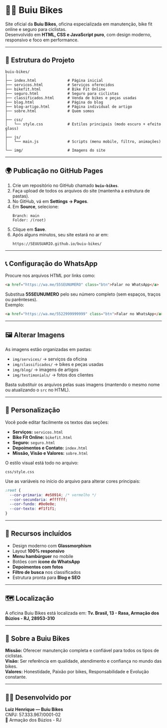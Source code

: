 # 🚴‍♂️ Buiu Bikes

Site oficial da **Buiu Bikes**, oficina especializada em manutenção, bike fit online e seguro para ciclistas.  
Desenvolvido em **HTML, CSS e JavaScript puro**, com design moderno, responsivo e foco em performance.

---

## 🧱 Estrutura do Projeto

```
buiu-bikes/
│
├── index.html              # Página inicial
├── servicos.html           # Serviços oferecidos
├── bikefit.html            # Bike Fit Online
├── seguro.html             # Seguro para ciclistas
├── classificados.html      # Venda de bikes e peças usadas
├── blog.html               # Página do blog
├── blog-artigo.html        # Página individual de artigo
├── sobre.html              # Quem somos
│
├── css/
│   └── style.css           # Estilos principais (modo escuro + efeito glass)
│
├── js/
│   └── main.js             # Scripts (menu mobile, filtro, animações)
│
└── img/                    # Imagens do site
```

---

## 🌍 Publicação no GitHub Pages

1. Crie um repositório no GitHub chamado **`buiu-bikes`**.  
2. Faça upload de todos os arquivos do site (mantenha a estrutura de pastas).  
3. No GitHub, vá em **Settings → Pages**.  
4. Em **Source**, selecione:
   ```
   Branch: main
   Folder: /(root)
   ```
5. Clique em **Save**.  
6. Após alguns minutos, seu site estará no ar em:
   ```
   https://SEUUSUARIO.github.io/buiu-bikes/
   ```

---

## 📞 Configuração do WhatsApp

Procure nos arquivos HTML por links como:

```html
<a href="https://wa.me/55SEUNUMERO" class="btn">Falar no WhatsApp</a>
```

Substitua **55SEUNUMERO** pelo seu número completo (sem espaços, traços ou parênteses).  
Exemplo:
```html
<a href="https://wa.me/5522999999999" class="btn">Falar no WhatsApp</a>
```

---

## 🖼️ Alterar Imagens

As imagens estão organizadas em pastas:
- `img/services/` → serviços da oficina  
- `img/classificados/` → bikes e peças usadas  
- `img/blog/` → imagens de artigos  
- `img/testimonials/` → fotos dos clientes  

Basta substituir os arquivos pelas suas imagens (mantendo o mesmo nome ou atualizando o `src` no HTML).

---

## 🧰 Personalização

Você pode editar facilmente os textos das seções:
- **Serviços:** `servicos.html`
- **Bike Fit Online:** `bikefit.html`
- **Seguro:** `seguro.html`
- **Depoimentos e Contato:** `index.html`
- **Missão, Visão e Valores:** `sobre.html`

O estilo visual está todo no arquivo:
```
css/style.css
```
Use as variáveis no início do arquivo para alterar cores principais:

```css
:root {
  --cor-primaria: #e50914; /* vermelho */
  --cor-secundaria: #ffffff;
  --cor-fundo: #0e0e0e;
  --cor-texto: #f1f1f1;
}
```

---

## 🧠 Recursos incluídos

- Design moderno com **Glassmorphism**  
- Layout **100% responsivo**  
- **Menu hambúrguer** no mobile  
- Botões com **ícone do WhatsApp**  
- **Depoimentos com fotos**  
- **Filtro de busca** nos classificados  
- Estrutura pronta para **Blog e SEO**  

---

## 🗺️ Localização

A oficina Buiu Bikes está localizada em:
**Tv. Brasil, 13 - Rasa, Armação dos Búzios - RJ, 28953-310**

---

## 💬 Sobre a Buiu Bikes

**Missão:** Oferecer manutenção completa e confiável para todos os tipos de ciclistas.  
**Visão:** Ser referência em qualidade, atendimento e confiança no mundo das bikes.  
**Valores:** Honestidade, Paixão por bikes, Responsabilidade e Evolução constante.  

---

## 🧑‍💻 Desenvolvido por

**Luiz Henrique — Buiu Bikes**  
CNPJ: 57.333.967/0001-02  
📍 Armação dos Búzios - RJ  
